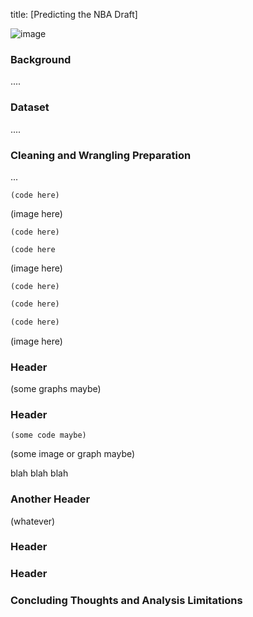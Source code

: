 title: [Predicting the NBA Draft]

![image](https://user-images.githubusercontent.com/92558174/146867019-88381d28-9055-49bb-9345-4b0994e10052.png)

### Background
....


### Dataset
....


### Cleaning and Wrangling Preparation
...

```
(code here)
```

(image here)

```
(code here)
```


```
(code here
```

(image here)

```
(code here)
```

```markdown
(code here)
```


```markdown
(code here)
```

(image here)


### Header

(some graphs maybe)


### Header
```
(some code maybe)
```
(some image or graph maybe)

blah blah blah

### Another Header

(whatever)


### Header

### Header



### Concluding Thoughts and Analysis Limitations

